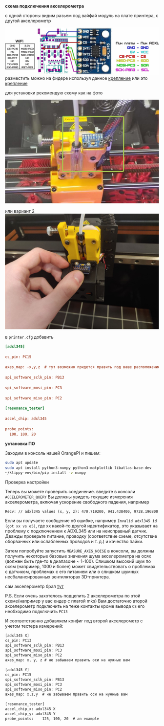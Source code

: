 **схема подключения акселерометра**

с одной стороны видим разьем под вайфай модуль на плате принтера, с другой акселерометр

![adxl345](adxl345.jpg)
разместить можно на фидере используя данное [крепление](adxl.stl)  или это [крепление](adxl2.stl)  

для установки рекомендую схему как на фото

![tool](tool.jpg)

или  вариант 2
![вариант2](v2_1.jpg)

в ```printer.cfg``` добавить
```cfg
[adxl345]

cs_pin: PC15

axes_map: -x,y,z  # тут возможно придется править под ваше расположение осей

spi_software_sclk_pin: PB13

spi_software_mosi_pin: PC3

spi_software_miso_pin: PC2

[resonance_tester]

accel_chip: adxl345

probe_points:
  100, 100, 20
```
**установка ПО**

Заходим в консоль нашей OrangePI и пишем:
```bash
sudo apt update
sudo apt install python3-numpy python3-matplotlib libatlas-base-dev
~/klippy-env/bin/pip install -v numpy
```

Проверка настройки

Теперь вы можете проверить соединение.
 введите в консоли `ACCELEROMETER_QUERY`
Вы должны увидеть текущие измерения акселерометра, включая ускорение свободного падения, например
```
Recv: // adxl345 values (x, y, z): 470.719200, 941.438400, 9728.196800
```
Если вы получаете сообщение об ошибке, например `Invalid adxl345 id (got xx vs e5)`, где xx какой-то другой идентификатор, это указывает на проблему с подключением к ADXL345 или на неисправный датчик. Дважды проверьте питание, проводку (соответствие схеме, отсутствие оборванных или ослабленных проводов и т. д.) и качество пайки. 

Затем попробуйте запустить `MEASURE_AXES_NOISE` в консоли, вы должны получить некоторые базовые значения шума акселерометра на осях (должен быть где-то в диапазоне ~ 1-100). Слишком высокий шум по осям (например, 1000 и более) может свидетельствовать о проблемах с датчиком, проблемах с его питанием или о слишком шумных несбалансированных вентиляторах 3D-принтера.

сам акселерометр брал [тут](http://alii.pub/6hx40w) 

P.S.  Если очень захотелось подцепить 2 акселерометра  по этой схеме(например у вас ендер с платой mks) Вам достаточно второй акселерометр подключить на теже контакты кроме вывода `CS` его необходимо  подключить `PC13` 

И соответственно добавляем конфиг под второй акселерометр с учетом тестера измерений:

```
[adxl345 X]
cs_pin: PC13
spi_software_sclk_pin: PB13
spi_software_mosi_pin: PC3
spi_software_miso_pin: PC2
axes_map: x, y, z # не забываем править оси на нужные вам

[adxl345 Y]
cs_pin: PC15
spi_software_sclk_pin: PB13
spi_software_mosi_pin: PC3
spi_software_miso_pin: PC2
axes_map: x,z,y  # не забываем править оси на нужные вам

[resonance_tester]
accel_chip_x: adxl345 X
accel_chip_y: adxl345 Y
probe_points:    125, 100, 20  # an example
```
